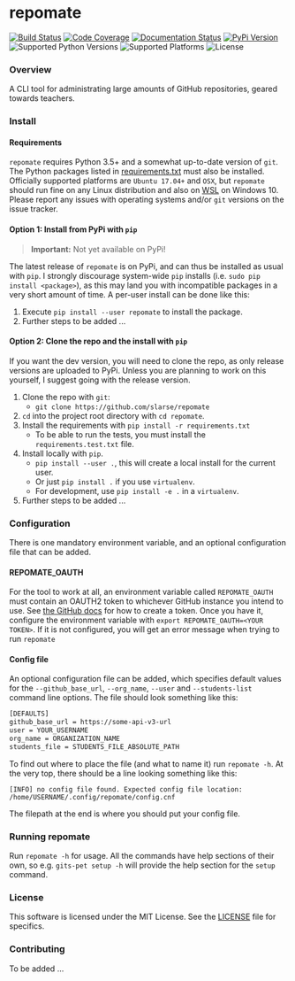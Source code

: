 # repomate

[![Build Status](https://travis-ci.com/slarse/repomate.svg?token=1VKcbDz66bMbTdt1ebsN&branch=master)](https://travis-ci.com/slarse/repomate)
[![Code Coverage](https://codecov.io/gh/slarse/repomate/branch/master/graph/badge.svg)](https://codecov.io/gh/slarse/repomate)
[![Documentation Status](https://readthedocs.org/projects/repomate/badge/?version=latest)](http://repomate.readthedocs.io/en/latest/?badge=latest)
[![PyPi Version](https://badge.fury.io/py/repomate.svg)](https://badge.fury.io/py/repomate)
![Supported Python Versions](https://img.shields.io/badge/python-3.5%2C%203.6%2C%203.7-blue.svg)
![Supported Platforms](https://img.shields.io/badge/platforms-OSX%2C%20Linux-blue.svg)
![License](https://img.shields.io/badge/license-MIT-blue.svg)


### Overview

A CLI tool for administrating large amounts of GitHub repositories, geared towards teachers.

### Install

#### Requirements
`repomate` requires Python 3.5+ and a somewhat up-to-date version of `git`.
The Python packages listed in [requirements.txt](requirements.txt) must also be
installed. Officially supported platforms are `Ubuntu 17.04+` and `OSX`, but
`repomate` should run fine on any Linux distribution and also on
[WSL](https://docs.microsoft.com/en-us/windows/wsl/install-win10) on Windows
10.  Please report any issues with operating systems and/or `git` versions on
the issue tracker.

#### Option 1: Install from PyPi with `pip`

> **Important:** Not yet available on PyPi!

The latest release of `repomate` is on PyPi, and can thus be installed as usual with `pip`.
I strongly discourage system-wide `pip` installs (i.e. `sudo pip install <package>`), as this
may land you with incompatible packages in a very short amount of time. A per-user install
can be done like this:

1. Execute `pip install --user repomate` to install the package.
2. Further steps to be added ...


#### Option 2: Clone the repo and the install with `pip`

If you want the dev version, you will need to clone the repo, as only release versions are uploaded
to PyPi. Unless you are planning to work on this yourself, I suggest going with the release version.

1. Clone the repo with `git`:
    - `git clone https://github.com/slarse/repomate`
2. `cd` into the project root directory with `cd repomate`.
3. Install the requirements with `pip install -r requirements.txt`
    - To be able to run the tests, you must install the `requirements.test.txt` file.
4. Install locally with `pip`.
    - `pip install --user .`, this will create a local install for the current user.
    - Or just `pip install .` if you use `virtualenv`.
    - For development, use `pip install -e .` in a `virtualenv`.
5. Further steps to be added ...

### Configuration

There is one mandatory environment variable, and an optional configuration file
that can be added.

#### REPOMATE_OAUTH

For the tool to work at all, an environment variable called `REPOMATE_OAUTH`
must contain an OAUTH2 token to whichever GitHub instance you intend to use.
See [the GitHub docs](https://help.github.com/articles/creating-a-personal-access-token-for-the-command-line/)
for how to create a token. Once you have it, configure the environment
variable with `export REPOMATE_OAUTH=<YOUR TOKEN>`. If it is not
configured, you will get an error message when trying to run `repomate`

#### Config file

An optional configuration file can be added, which specifies default values
for the `--github_base_url`, `--org_name`, `--user` and
`--students-list` command line options. The file should look
something like this:


```bash
[DEFAULTS]
github_base_url = https://some-api-v3-url
user = YOUR_USERNAME
org_name = ORGANIZATION_NAME
students_file = STUDENTS_FILE_ABSOLUTE_PATH
```

To find out where to place the file (and what to name it) run `repomate -h`.
At the very top, there should be a line looking something like this:

`[INFO] no config file found. Expected config file location: /home/USERNAME/.config/repomate/config.cnf`

The filepath at the end is where you should put your config file.

### Running repomate

Run `repomate -h` for usage. All the commands have help sections of their own,
so e.g. `gits-pet setup -h` will provide the help section for the `setup`
command.
   
### License

This software is licensed under the MIT License. See the [LICENSE](LICENSE) file for specifics.

### Contributing

To be added ...
